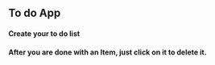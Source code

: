 ## To do App
#### Create your to do list
#### After you are done with an Item, just click on it to delete it.
